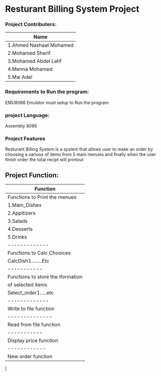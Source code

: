 # Resturant Billing System Project

### Project Contributers:

| Name                        | 
| -----------                 | 
| 1.Ahmed Nashaat Mohamed     |             
| 2.Mohamed Sherif            |            
| 3.Mohamed Abdel Latif       |             
| 4.Menna Mohamed             |             
| 5.Mai Adel                  |             

### Requirements to Run the program:
EMU8086 Emulator must setup to Run the program

### project Language:
Assembly 8086

### Project Features
Resturant Billing System is a system that allows user to make an order by choosing a various of items from
5 main menues and finally when the user finish order the total recipt will printout

## Project Function:

| Function                          | 
| -----------                       | 
| Functions to Print the menues     |
|     1.Main_Dishes                 |
|     2.Appitizers                  |
|     3.Salads                      |
|     4.Desserts                    |
|     5.Drinks                      | 
|-------------                      |
| Functions to Calc Chooices        |
|           CalcDish1........Etc    |
| -----------                       | 
|Functions to store the iformation  |
|of selected items                  |
|     Select_order1.....etc         |
|-------------                      |
|Write to file function             |
|--------------                     |
|Read from file function            |
|-----------                        |
|Display price function             |
|------------                       |
|New order function                 |   
|
